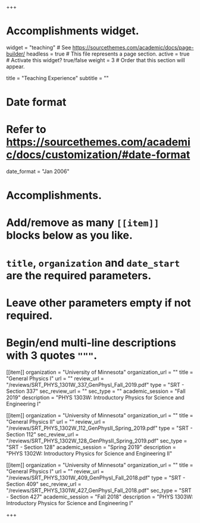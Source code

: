 +++
# Accomplishments widget.
widget = "teaching"  # See https://sourcethemes.com/academic/docs/page-builder/
headless = true  # This file represents a page section.
active = true  # Activate this widget? true/false
weight = 3  # Order that this section will appear.

title = "Teaching Experience"
subtitle = ""

# Date format
#   Refer to https://sourcethemes.com/academic/docs/customization/#date-format
date_format = "Jan 2006"

# Accomplishments.
#   Add/remove as many `[[item]]` blocks below as you like.
#   `title`, `organization` and `date_start` are the required parameters.
#   Leave other parameters empty if not required.
#   Begin/end multi-line descriptions with 3 quotes `"""`.


[[item]]
  organization = "University of Minnesota"
  organization_url = ""
  title = "General Physics I"
  url = ""
  review_url = "/reviews/SRT_PHYS_1301W_337_GenPhysI_Fall_2019.pdf"
  type = "SRT - Section 337"
  sec_review_url = ""
  sec_type = ""
  academic_session = "Fall 2019"
  description = "PHYS 1303W: Introductory Physics for Science and Engineering I"

[[item]]
  organization = "University of Minnesota"
  organization_url = ""
  title = "General Physics II"
  url = ""
  review_url = "/reviews/SRT_PHYS_1302W_112_GenPhysII_Spring_2019.pdf"
  type = "SRT - Section 112"
  sec_review_url = "/reviews/SRT_PHYS_1302W_128_GenPhysII_Spring_2019.pdf"
  sec_type = "SRT - Section 128"
  academic_session = "Spring 2019"
  description = "PHYS 1302W: Introductory Physics for Science and Engineering II"


[[item]]
  organization = "University of Minnesota"
  organization_url = ""
  title = "General Physics I"
  url = ""
  review_url = "/reviews/SRT_PHYS_1301W_409_GenPhysI_Fall_2018.pdf"
  type = "SRT - Section 409"
  sec_review_url = "/reviews/SRT_PHYS_1301W_427_GenPhysI_Fall_2018.pdf"
  sec_type = "SRT - Section 427"
  academic_session = "Fall 2018"
  description = "PHYS 1303W: Introductory Physics for Science and Engineering I"

+++


